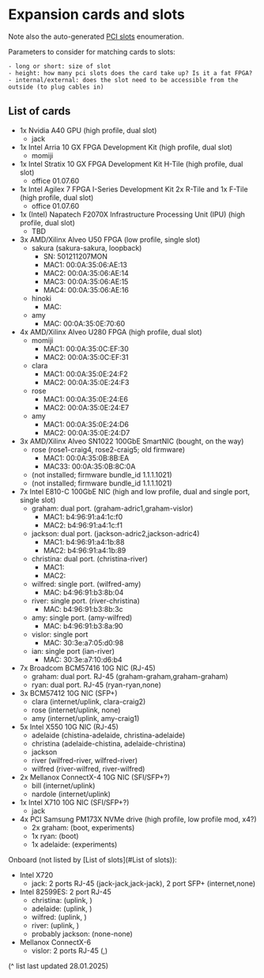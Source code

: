 # Expansion cards and slots

Note also the auto-generated [PCI slots](./expansion_cards_autogen.md) enoumeration.

Parameters to consider for matching cards to slots:

    - long or short: size of slot
    - height: how many pci slots does the card take up? Is it a fat FPGA?
    - internal/external: does the slot need to be accessible from the outside (to plug cables in)

## List of cards

- 1x Nvidia A40 GPU (high profile, dual slot)
    - jack
- 1x Intel Arria 10 GX FPGA Development Kit (high profile, dual slot)
    - momiji
- 1x Intel Stratix 10 GX FPGA Development Kit H-Tile (high profile, dual slot)
    - office 01.07.60
- 1x Intel Agilex 7 FPGA I-Series Development Kit 2x R-Tile and 1x F-Tile (high profile, dual slot)
    - office 01.07.60
- 1x (Intel) Napatech F2070X Infrastructure Processing Unit (IPU) (high profile, dual slot)
    - TBD
- 3x AMD/Xilinx Alveo U50 FPGA (low profile, single slot)
    - sakura (sakura-sakura, loopback)
        - SN: 501211207MON
        - MAC1: 00:0A:35:06:AE:13
        - MAC2: 00:0A:35:06:AE:14
        - MAC3: 00:0A:35:06:AE:15
        - MAC4: 00:0A:35:06:AE:16
    - hinoki
        - MAC: 
    - amy
        - MAC: 00:0A:35:0E:70:60
- 4x AMD/Xilinx Alveo U280 FPGA (high profile, dual slot)
    - momiji
        - MAC1: 00:0A:35:0C:EF:30
        - MAC2: 00:0A:35:0C:EF:31
    - clara
        - MAC1: 00:0A:35:0E:24:F2
        - MAC2: 00:0A:35:0E:24:F3
    - rose
        - MAC1: 00:0A:35:0E:24:E6
        - MAC2: 00:0A:35:0E:24:E7
    - amy
        - MAC1: 00:0A:35:0E:24:D6
        - MAC2: 00:0A:35:0E:24:D7
- 3x AMD/Xilinx Alveo SN1022 100GbE SmartNIC (bought, on the way)
    - rose (rose1-craig4, rose2-craig5; old firmware)
        - MAC1: 00:0A:35:0B:8B:EA
        - MAC33: 00:0A:35:0B:8C:0A
    - (not installed; firmware bundle_id 1.1.1.1021)
    - (not installed; firmware bundle_id 1.1.1.1021)
- 7x Intel E810-C 100GbE NIC (high and low profile, dual and single port, single slot)
    - graham: dual port. (graham-adric1,graham-vislor)
        - MAC1: b4:96:91:a4:1c:f0
        - MAC2: b4:96:91:a4:1c:f1
    - jackson: dual port. (jackson-adric2,jackson-adric4)
        - MAC1: b4:96:91:a4:1b:88
        - MAC2: b4:96:91:a4:1b:89
    - christina: dual port. (christina-river)
        - MAC1:
        - MAC2:
    - wilfred: single port. (wilfred-amy)
        - MAC: b4:96:91:b3:8b:04
    - river: single port. (river-christina)
        - MAC: b4:96:91:b3:8b:3c
    - amy: single port. (amy-wilfred)
        - MAC: b4:96:91:b3:8a:90
    - vislor: single port
        - MAC: 30:3e:a7:05:d0:98 
    - ian: single port (ian-river)
        - MAC: 30:3e:a7:10:d6:b4
- 7x Broadcom BCM57416 10G NIC (RJ-45)
    - graham: dual port. RJ-45 (graham-graham,graham-graham)
    - ryan: dual port. RJ-45 (ryan-ryan,none)
- 3x BCM57412 10G NIC (SFP+)
    - clara (internet/uplink, clara-craig2)
    - rose (internet/uplink, none)
    - amy (internet/uplink, amy-craig1)
- 5x Intel X550 10G NIC (RJ-45)
    - adelaide (chistina-adelaide, christina-adelaide)
    - christina (adelaide-chistina, adelaide-christina)
    - jackson 
    - river (wilfred-river, wilfred-river)
    - wilfred (river-wilfred, river-wilfred)
- 2x Mellanox ConnectX-4 10G NIC (SFI/SFP+?)
    - bill (internet/uplink)
    - nardole (internet/uplink)
- 1x Intel X710 10G NIC (SFI/SFP+?)
    - jack
- 4x PCI Samsung PM173X NVMe drive (high profile, low profile mod, x4?)
    - 2x graham: (boot, experiments)
    - 1x ryan: (boot)
    - 1x adelaide: (experiments)

Onboard (not listed by [List of slots](#List of slots)):

- Intel X720
    - jack: 2 ports RJ-45 (jack-jack,jack-jack), 2 port SFP+ (internet,none)
- Intel 82599ES: 2 port RJ-45
    - christina: (uplink, ) 
    - adelaide: (uplink, ) 
    - wilfred: (uplink, ) 
    - river: (uplink, ) 
    - probably jackson: (none-none)
- Mellanox ConnectX-6
    - vislor: 2 ports RJ-45 (,)

(^ list last updated 28.01.2025)

